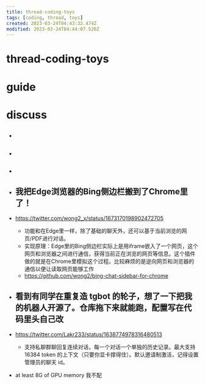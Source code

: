 ```yaml
---
title: thread-coding-toys
tags: [coding, thread, toys]
created: 2023-03-24T04:43:32.474Z
modified: 2023-03-24T04:44:07.520Z
---
```


# thread-coding-toys

# guide

# discuss
- ## 

- ## 

- ## 

- ## 我把Edge浏览器的Bing侧边栏搬到了Chrome里了！
- https://twitter.com/wong2_x/status/1673170198902472705
  - 功能和在Edge里一样，除了基础的聊天外，还可以基于当前浏览的网页/PDF进行对话。
  - 实现原理：Edge里的Bing侧边栏实际上是用iframe嵌入了一个网页，这个网页和浏览器之间进行通信，获得当前正在浏览的网页等信息。这个插件做的就是在Chrome里模拟这个过程。比较麻烦的是逆向网页和浏览器的通信以便让读取网页能够工作
  - https://github.com/wong2/bing-chat-sidebar-for-chrome

- ## 看到有同学在重复造 tgbot 的轮子，想了一下把我的机器人开源了。仓库拖下来就能跑，配置写在代码里头自己改
- https://twitter.com/Lakr233/status/1638774978316480513
  - 支持私聊群聊回复连续对话，每一个对话一个单独的历史记录。最大支持 16384 token 的上下文（只要你显卡撑得住）。默认邀请制激活，记得设置管理员的聊天 id。

- at least 8G of GPU memory 我不配

